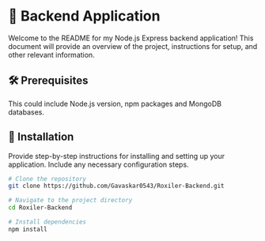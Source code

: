 # 🚀  Backend Application

Welcome to the README for my Node.js Express backend application! This document will provide an overview of the project, instructions for setup, and other relevant information.


## 🛠️ Prerequisites

 This could include Node.js version, npm packages and MongoDB databases.

## 🚀 Installation

Provide step-by-step instructions for installing and setting up your application. Include any necessary configuration steps.

```bash
# Clone the repository
git clone https://github.com/Gavaskar0543/Roxiler-Backend.git

# Navigate to the project directory
cd Roxiler-Backend

# Install dependencies
npm install
